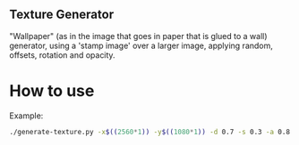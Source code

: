 Texture Generator
------------

"Wallpaper" (as in the image that goes in paper that is glued to a wall) generator, using a 'stamp image' over a larger image, applying random, offsets, rotation and opacity.

# How to use

Example:
```bash
./generate-texture.py -x$((2560*1)) -y$((1080*1)) -d 0.7 -s 0.3 -a 0.8 -m 0.1 --no_stamp_color ./stamp_image.png ./output_image.png
```

